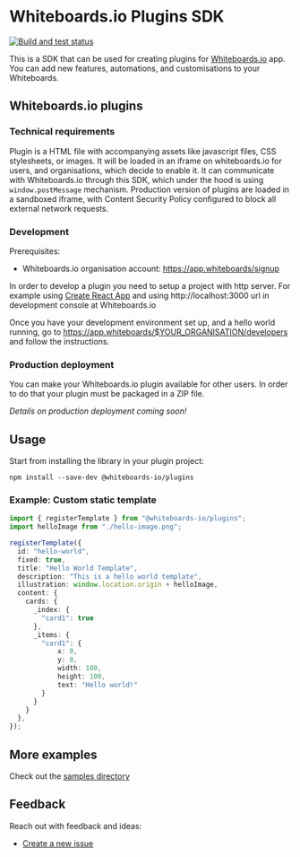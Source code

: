 # Whiteboards.io Plugins SDK

[![Build and test status](https://github.com/Whiteboards-io/whiteboards-plugins/workflows/Lint%20and%20test/badge.svg)](https://github.com/Whiteboards-io/whiteboards-plugins/actions?query=workflow%3A%22Build+and+test%22)

This is a SDK that can be used for creating plugins for [Whiteboards.io](https://whiteboards.io) app. You can add new features, automations, and customisations to your Whiteboards.

## Whiteboards.io plugins

### Technical requirements

Plugin is a HTML file with accompanying assets like javascript files, CSS stylesheets, or images. It will be loaded in an iframe on whiteboards.io for users, and organisations, which decide to enable it.
It can communicate with Whiteboards.io through this SDK, which under the hood is using `window.postMessage` mechanism.
Production version of plugins are loaded in a sandboxed iframe, with Content Security Policy configured to block all external network requests.

### Development

Prerequisites:
- Whiteboards.io organisation account: https://app.whiteboards/signup

In order to develop a plugin you need to setup a project with http server.
For example using [Create React App](https://create-react-app.dev/docs/getting-started) and using http://localhost:3000 url in development console at Whiteboards.io

Once you have your development environment set up, and a hello world running, go to https://app.whiteboards/$YOUR_ORGANISATION/developers and follow the instructions.

### Production deployment

You can make your Whiteboards.io plugin available for other users. In order to do that your plugin must be packaged in a ZIP file.

_Details on production deployment coming soon!_

## Usage

Start from installing the library in your plugin project:

```
npm install --save-dev @whiteboards-io/plugins
```

### Example: Custom static template

```typescript
import { registerTemplate } from "@whiteboards-io/plugins";
import helloImage from "./hello-image.png";

registerTemplate({
  id: "hello-world",
  fixed: true,
  title: "Hello World Template",
  description: "This is a hello world template",
  illustration: window.location.origin + helloImage,
  content: {
    cards: {
      _index: {
        "card1": true
      },
      _items: {
        "card1": {
            x: 0,
            y: 0,
            width: 100,
            height: 100,
            text: "Hello world!"
        }
      }
    }
  },
});
```

## More examples

Check out the [samples directory](samples/README.md)

## Feedback

Reach out with feedback and ideas:

* [Create a new issue](https://github.com/Whiteboards-io/whiteboards-plugins/issues)

